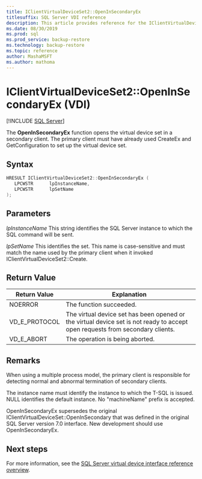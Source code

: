 ```yaml
---
title: IClientVirtualDeviceSet2::OpenInSecondaryEx
titlesuffix: SQL Server VDI reference
description: This article provides reference for the IClientVirtualDeviceSet2::OpenInSecondaryEx command.
ms.date: 08/30/2019
ms.prod: sql
ms.prod_service: backup-restore
ms.technology: backup-restore
ms.topic: reference
author: MashaMSFT
ms.author: mathoma
---
```


# IClientVirtualDeviceSet2::OpenInSecondaryEx (VDI)

[!INCLUDE [SQL Server](../../../includes/applies-to-version/sqlserver.md)]

The **OpenInSecondaryEx** function opens the virtual device set in a secondary client. The primary client must have already used CreateEx and GetConfiguration to set up the virtual device set.

## Syntax

```c
HRESULT IClientVirtualDeviceSet2::OpenInSecondaryEx (
   LPCWSTR      lpInstanceName,
   LPCWSTR      lpSetName
);
```

## Parameters

*lpInstanceName*
   This string identifies the SQL Server instance to which the SQL command will be sent.

*lpSetName*
   This identifies the set. This name is case-sensitive and must match the name used by the primary client when it invoked IClientVirtualDeviceSet2::Create.

## Return Value

|Return Value | Explanation |
|---|---|
| NOERROR | The function succeeded. |
| VD_E_PROTOCOL | The virtual device set has been opened or the virtual device set is not ready to accept open requests from secondary clients. |
| VD_E_ABORT | The operation is being aborted. |

## Remarks

When using a multiple process model, the primary client is responsible for detecting normal and abnormal termination of secondary clients.

The instance name must identify the instance to which the T-SQL is issued. NULL identifies the default instance. No "machineName\" prefix is accepted.

OpenInSecondaryEx supersedes the original IClientVirtualDeviceSet::OpenInSecondary that was defined in the original SQL Server version 7.0 interface. New development should use OpenInSecondaryEx.

## Next steps

For more information, see the [SQL Server virtual device interface reference overview](reference-virtual-device-interface.md).